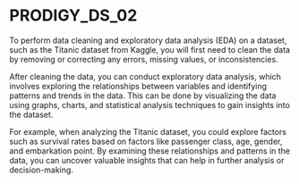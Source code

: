 # PRODIGY_DS_02
To perform data cleaning and exploratory data analysis (EDA) on a dataset, such as the Titanic dataset from Kaggle, you will first need to clean the data by removing or correcting any errors, missing values, or inconsistencies. 

After cleaning the data, you can conduct exploratory data analysis, which involves exploring the relationships between variables and identifying patterns and trends in the data. This can be done by visualizing the data using graphs, charts, and statistical analysis techniques to gain insights into the dataset.

For example, when analyzing the Titanic dataset, you could explore factors such as survival rates based on factors like passenger class, age, gender, and embarkation point. By examining these relationships and patterns in the data, you can uncover valuable insights that can help in further analysis or decision-making.
